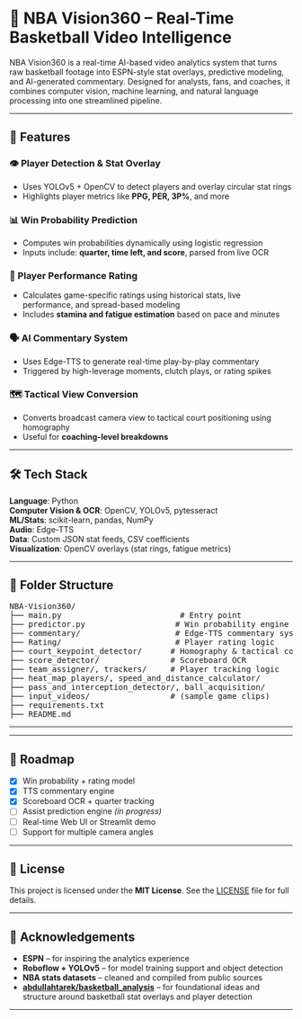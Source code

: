 # 🏀 NBA Vision360 – Real-Time Basketball Video Intelligence

NBA Vision360 is a real-time AI-based video analytics system that turns raw basketball footage into ESPN-style stat overlays, predictive modeling, and AI-generated commentary. Designed for analysts, fans, and coaches, it combines computer vision, machine learning, and natural language processing into one streamlined pipeline.

---

## 🎯 Features

### 👁️ Player Detection & Stat Overlay
- Uses YOLOv5 + OpenCV to detect players and overlay circular stat rings
- Highlights player metrics like **PPG, PER, 3P%**, and more

### 📊 Win Probability Prediction
- Computes win probabilities dynamically using logistic regression
- Inputs include: **quarter, time left, and score**, parsed from live OCR

### 🧮 Player Performance Rating
- Calculates game-specific ratings using historical stats, live performance, and spread-based modeling
- Includes **stamina and fatigue estimation** based on pace and minutes

### 🗣️ AI Commentary System
- Uses Edge-TTS to generate real-time play-by-play commentary
- Triggered by high-leverage moments, clutch plays, or rating spikes

### 🗺️ Tactical View Conversion
- Converts broadcast camera view to tactical court positioning using homography
- Useful for **coaching-level breakdowns**

---

## 🛠️ Tech Stack

**Language**: Python  
**Computer Vision & OCR**: OpenCV, YOLOv5, pytesseract  
**ML/Stats**: scikit-learn, pandas, NumPy  
**Audio**: Edge-TTS  
**Data**: Custom JSON stat feeds, CSV coefficients  
**Visualization**: OpenCV overlays (stat rings, fatigue metrics)

---

## 📂 Folder Structure

<pre>
NBA-Vision360/
├── main.py                         # Entry point
├── predictor.py                   # Win probability engine
├── commentary/                    # Edge-TTS commentary system
├── Rating/                        # Player rating logic
├── court_keypoint_detector/      # Homography & tactical conversion
├── score_detector/               # Scoreboard OCR
├── team_assigner/, trackers/     # Player tracking logic
├── heat_map_players/, speed_and_distance_calculator/
├── pass_and_interception_detector/, ball_acquisition/
├── input_videos/                 # (sample game clips)
├── requirements.txt
├── README.md
</pre>

---

---

## 📌 Roadmap

- [x] Win probability + rating model  
- [x] TTS commentary engine  
- [x] Scoreboard OCR + quarter tracking  
- [ ] Assist prediction engine *(in progress)*  
- [ ] Real-time Web UI or Streamlit demo  
- [ ] Support for multiple camera angles  

---

## 📄 License

This project is licensed under the **MIT License**. See the [LICENSE](LICENSE) file for full details.

---

## 🙌 Acknowledgements

- **ESPN** – for inspiring the analytics experience  
- **Roboflow + YOLOv5** – for model training support and object detection  
- **NBA stats datasets** – cleaned and compiled from public sources
- **[abdullahtarek/basketball_analysis](https://github.com/abdullahtarek/basketball_analysis)** – for foundational ideas and structure around basketball stat overlays and player detection

---

